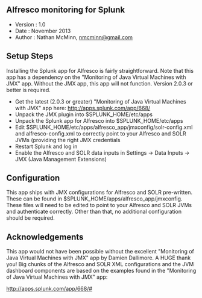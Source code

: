 ## Alfresco monitoring for Splunk

* Version : 1.0
* Date : November 2013
* Author : Nathan McMinn, nmcminn@gmail.com

## Setup Steps

Installing the Splunk app for Alfresco is fairly straightforward.  Note that this app has a dependency
on the "Monitoring of Java Virtual Machines with JMX" app.  Without the JMX app, this app will not function.  Version 2.0.3 or better is required.

* Get the latest (2.0.3 or greater) "Monitoring of Java Virtual Machines with JMX" app here: http://apps.splunk.com/app/668/
* Unpack the JMX plugin into $SPLUNK_HOME/etc/apps
* Unpack the Splunk app for Alfresco into $SPLUNK_HOME/etc/apps
* Edit $SPLUNK_HOME/etc/apps/alfresco_app/jmxconfig/solr-config.xml and alfresco-config.xml to correctly point to your Alfresco and SOLR JVMs (providing the right JMX credentials
* Restart Splunk and log in
* Enable the Alfresco and SOLR data inputs in Settings -> Data Inputs -> JMX (Java Management Extensions)

## Configuration

This app ships with JMX configurations for Alfresco and SOLR pre-written.  These can be found in $SPLUNK_HOME/apps/alfresco_app/jmxconfig.  These
files will need to be edited to point to your Alfresco and SOLR JVMs and authenticate correctly.  Other than that, no additional configuration should
be required.

## Acknowledgements

This app would not have been possible without the excellent "Monitoring of Java Virtual Machines with JMX" app by Damien Dallimore.  A HUGE thank you!
Big chunks of the Alfresco and SOLR XML configurations and the JVM dashboard components are based on the examples
found in the "Monitoring of Java Virtual Machines with JMX" app:

http://apps.splunk.com/app/668/#